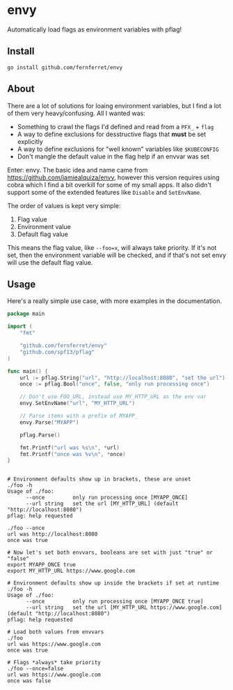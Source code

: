 # envy

Automatically load flags as environment variables with pflag!

## Install

```console
go install github.com/fernferret/envy
```

## About

There are a lot of solutions for loaing environment variables, but I find a lot
of them very heavy/confusing. All I wanted was:

* Something to crawl the flags I'd defined and read from a `PFX_` + `flag` 
* A way to define exclusions for desstructive flags that **must** be set
  explicitly
* A way to define exclusions for "well known" variables like `$KUBECONFIG`
* Don't mangle the default value in the flag help if an envvar was set

Enter: envy. The basic idea and name came from
https://github.com/jamiealquiza/envy, however this version requires using cobra
which I find a bit overkill for some of my small apps. It also didn't support
some of the extended features like `Disable` and `SetEnvName`.

The order of values is kept very simple:

1. Flag value
2. Environment value
3. Default flag value

This means the flag value, like `--foo=x`, will always take priority. If it's
not set, then the environment variable will be checked, and if that's not set
envy will use the default flag value.

## Usage

Here's a really simple use case, with more examples in the documentation.

```go
package main

import (
    "fmt"

    "github.com/fernferret/envy"
    "github.com/spf13/pflag"
)

func main() {
    url := pflag.String("url", "http://localhost:8080", "set the url")
    once := pflag.Bool("once", false, "only run processing once")

    // Don't use FOO_URL, instead use MY_HTTP_URL as the env var
    envy.SetEnvName("url", "MY_HTTP_URL")

    // Parse items with a prefix of MYAPP_
    envy.Parse("MYAPP")

    pflag.Parse()

    fmt.Printf("url was %s\n", *url)
    fmt.Printf("once was %v\n", *once)
}
```

```console

# Environment defaults show up in brackets, these are unset
./foo -h
Usage of ./foo:
      --once         only run processing once [MYAPP_ONCE]
      --url string   set the url [MY_HTTP_URL] (default "http://localhost:8080")
pflag: help requested

./foo --once
url was http://localhost:8080
once was true

# Now let's set both envvars, booleans are set with just "true" or "false"
export MYAPP_ONCE true
export MY_HTTP_URL https://www.google.com

# Environment defaults show up inside the brackets if set at runtime
./foo -h
Usage of ./foo:
      --once         only run processing once [MYAPP_ONCE true]
      --url string   set the url [MY_HTTP_URL https://www.google.com] (default "http://localhost:8080")
pflag: help requested

# Load both values from envvars
./foo
url was https://www.google.com
once was true

# Flags *always* take priority
./foo --once=false
url was https://www.google.com
once was false
```
